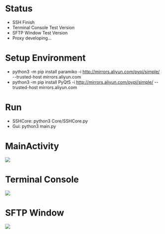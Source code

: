 # Status
* SSH Finish
* Terminal Console Test Version
* SFTP Window Test Version
* Proxy developing...

# Setup Environment
* python3 -m pip install paramiko -i http://mirrors.aliyun.com/pypi/simple/ --trusted-host mirrors.aliyun.com
* python3 -m pip install PyQt5 -i http://mirrors.aliyun.com/pypi/simple/ --trusted-host mirrors.aliyun.com

# Run
* SSHCore: python3 Core/SSHCore.py
* Gui: python3 main.py

# MainActivity
<img src="/c0hb1rd/SSHTool/blob/master/res/image/MainActivity.png?raw=true">

# Terminal Console
<img src="/c0hb1rd/SSHTool/blob/master/res/image/TerminalConsole.png?raw=true">

# SFTP Window
<img src="/c0hb1rd/SSHTool/blob/master/res/image/SFTPWindow.png?raw=true">
